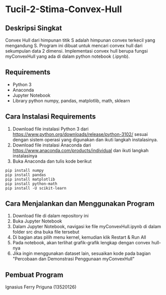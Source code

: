 # Tucil-2-Stima-Convex-Hull
## Deskripsi Singkat
Convex Hull dari himpunan titik S adalah himpunan convex terkecil yang mengandung S. Program ini dibuat untuk mencari convex hull dari sekumpulan data 2 dimensi. Implementasi convex hull berupa fungsi myConvexHull yang ada di dalam python notebook (.ipynb).

## Requirements
- Python 3
- Anaconda
- Jupyter Notebook
- Library python numpy, pandas, matplotlib, math, sklearn

## Cara Instalasi Requirements
1. Download file instalasi Python 3 dari https://www.python.org/downloads/release/python-3102/ sesuai dengan sistem operasi yang digunakan dan ikuti langkah instalasinya.
2. Download file instalasi Anaconda dari https://www.anaconda.com/products/individual dan ikuti langkah instalasinya
3. Buka Anaconda dan tulis kode berikut
```
pip install numpy
pip install pandas
pip install matplotlib
pip install python-math
pip install -U scikit-learn
```

## Cara Menjalankan dan Menggunakan Program
1. Download file di dalam repository ini
2. Buka Jupyter Notebook
3. Dalam Jupyter Notebook, navigasi ke file myConvexHull.ipynb di dalam folder src dna buka file tersebut
4. Di bagian atas pilih menu kernel, kemudian klik Restart & Run All
5. Pada notebook, akan terlihat grafik-grafik lengkap dengan convex hull-nya
6. Jika ingin menggunakan dataset lain, sesuaikan kode pada bagian "Percobaan dan Demonstrasi Penggunaan myConvexHull"

## Pembuat Program
Ignasius Ferry Priguna (13520126)
